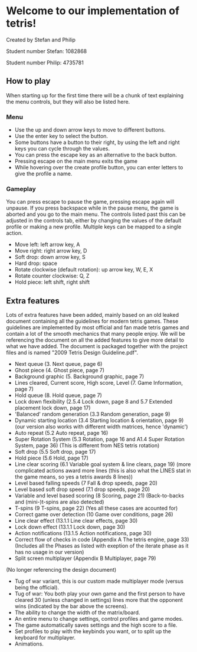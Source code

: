 # Welcome to our implementation of tetris!

Created by Stefan and Philip

Student number Stefan: 1082868

Student number Philip: 4735781


## How to play
When starting up for the first time there will be a chunk of text explaining the menu controls, but they will also be listed here.

### Menu
- Use the up and down arrow keys to move to different buttons.
- Use the enter key to select the button.
- Some buttons have a button to their right, by using the left and right keys you can cycle through the values.
- You can press the escape key as an alternative to the back button.
- Pressing escape on the main menu exits the game
- While hovering over the create profile button, you can enter letters to give the profile a name.

### Gameplay
You can press escape to pause the game, pressing escape again will unpause.
If you press backspace while in the pause menu, the game is aborted and you go to the main menu.
The controls listed past this can be adjusted in the controls tab, either by changing the values of the default profile or making a new profile.
Multiple keys can be mapped to a single action.
- Move left: left arrow key, A
- Move right: right arrow key, D
- Soft drop: down arrow key, S
- Hard drop: space
- Rotate clockwise (default rotation): up arrow key, W, E, X
- Rotate counter clockwise: Q, Z
- Hold piece: left shift, right shift

## Extra features
Lots of extra features have been added, mainly based on an old leaked document containing all the guidelines for modern tetris games.
These guidelines are implemented by most official and fan made tetris games and contain a lot of the smooth mechanics that many people enjoy.
We will be referencing the document on all the added features to give more detail to what we have added.
The document is packaged together with the project files and is named "2009 Tetris Design Guideline.pdf".

- Next queue (3. Next queue, page 6)
- Ghost piece (4. Ghost piece, page 7)
- Background graphic (5. Background graphic, page 7)
- Lines cleared, Current score, High score, Level (7. Game Information, page 7)
- Hold queue (8. Hold queue, page 7)
- Lock down flexibility (2.5.4 Lock down, page 8 and 5.7 Extended placement lock down, page 17)
- 'Balanced' random generation (3.3 Random generation, page 9)
- Dynamic starting location (3.4 Starting location & orientation, page 9) (our version also works with different width matrices, hence 'dynamic')
- Auto repeat (5.2 Auto repeat, page 16)
- Super Rotation System (5.3 Rotation, page 16 and A1.4 Super Rotation System, page 36) (This is different from NES tetris rotation)
- Soft drop (5.5 Soft drop, page 17)
- Hold piece (5.6 Hold, page 17)
- Line clear scoring (6.1 Variable goal system & line clears, page 19) (more complicated actions award more lines (this is also what the LINES stat in the game means, so yes a tetris awards 8 lines))
- Level based falling speeds (7 Fall & drop speeds, page 20)
- Level based soft drop speed (7.1 drop speeds, page 20)
- Variable and level based scoring (8 Scoring, page 21) (Back-to-backs and (mini-)t-spins are also detected)
- T-spins (9 T-spins, page 22) (Yes all these cases are acounted for)
- Correct game over detection (10 Game over conditions, page 26)
- Line clear effect (13.1.1 Line clear effects, page 30)
- Lock down effect (13.1.1 Lock down, page 30)
- Action notifications (13.1.5 Action notifications, page 30)
- Correct flow of checks in code (Appendix A The tetris engine, page 33) (Includes all the Phases as listed with exeption of the iterate phase as it has no usage in our version)
- Split screen multiplayer (Appendix B Multiplayer, page 79)

(No longer referencing the design document)
- Tug of war variant, this is our custom made multiplayer mode (versus being the official). 
- Tug of war: You both play your own game and the first person to have cleared 30 (unless changed in settings) lines more that the opponent wins (indicated by the bar above the screens).
- The ability to change the width of the matrix/board.
- An entire menu to change settings, control profiles and game modes.
- The game automatically saves settings and the high score to a file.
- Set profiles to play with the keybinds you want, or to split up the keyboard for multiplayer. 
- Animations.
